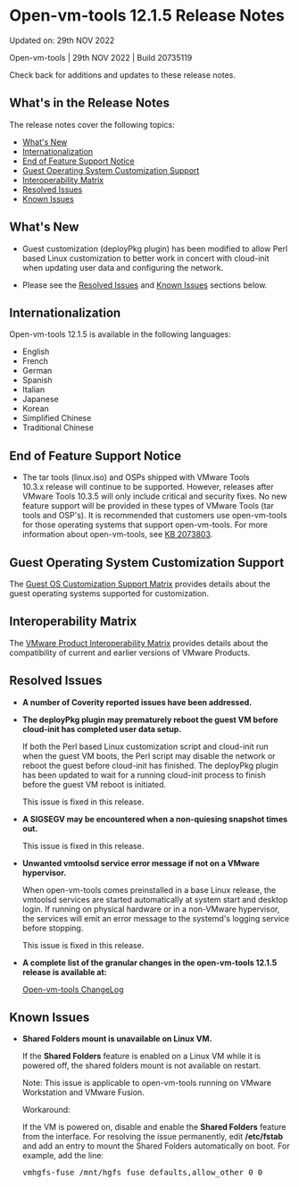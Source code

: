 #                      Open-vm-tools 12.1.5 Release Notes

Updated on: 29th NOV 2022

Open-vm-tools | 29th NOV 2022 | Build 20735119

Check back for additions and updates to these release notes.

## What's in the Release Notes

The release notes cover the following topics:

* [What's New](#whatsnew) 
* [Internationalization](#i18n) 
* [End of Feature Support Notice](#endoffeaturesupport) 
* [Guest Operating System Customization Support](#guestop) 
* [Interoperability Matrix](#interop) 
* [Resolved Issues](#resolvedissues) 
* [Known Issues](#knownissues)

## <a id="whatsnew" name="whatsnew"></a>What's New

*  Guest customization (deployPkg plugin) has been modified to allow Perl based Linux customization to better work in concert with cloud-init when updating user data and configuring the network.

*   Please see the [Resolved Issues](#resolvedissues) and [Known Issues](#knownissues) sections below.


## <a id="i18n" name="i18n"></a>Internationalization

Open-vm-tools 12.1.5 is available in the following languages:

* English
* French
* German
* Spanish
* Italian
* Japanese
* Korean
* Simplified Chinese
* Traditional Chinese

## <a id="endoffeaturesupport" name="endoffeaturesupport"></a>End of Feature Support Notice

 * The tar tools (linux.iso) and OSPs shipped with VMware Tools 10.3.x release will continue to be supported. However, releases after VMware Tools 10.3.5 will only include critical and security fixes. No new feature support will be provided in these types of VMware Tools (tar tools and OSP's). It is recommended that customers use open-vm-tools for those operating systems that support open-vm-tools. For more information about open-vm-tools, see [KB 2073803](https://kb.vmware.com/s/article/2073803).

## <a id="guestop" name="guestop"></a>Guest Operating System Customization Support
The [Guest OS Customization Support Matrix](http://partnerweb.vmware.com/programs/guestOS/guest-os-customization-matrix.pdf) provides details about the guest operating systems supported for customization.

## <a id="interop" name="interop"></a>Interoperability Matrix

The [VMware Product Interoperability Matrix](http://partnerweb.vmware.com/comp_guide2/sim/interop_matrix.php) provides details about the compatibility of current and earlier versions of VMware Products. 

## <a id="resolvedissues" name ="resolvedissues"></a> Resolved Issues

*   **A number of Coverity reported issues have been addressed.**

*   **The deployPkg plugin may prematurely reboot the guest VM before cloud-init has completed user data setup.**

    If both the Perl based Linux customization script and cloud-init run when the guest VM boots, the Perl script may disable the network or reboot the guest before cloud-init has finished.  The deployPkg plugin has been updated to wait for a running cloud-init process to finish before the guest VM reboot is initiated.

    This issue is fixed in this release.

*   **A SIGSEGV may be encountered when a non-quiesing snapshot times out.**

    This issue is fixed in this release.

*   **Unwanted vmtoolsd service error message if not on a VMware hypervisor.**

    When open-vm-tools comes preinstalled in a base Linux release, the vmtoolsd services are started automatically at system start and desktop login.  If running on physical hardware or in a non-VMware hypervisor, the services will emit an error message to the systemd's logging service before stopping.

    This issue is fixed in this release.

*   **A complete list of the granular changes in the open-vm-tools 12.1.5 release is available at:**

    [Open-vm-tools ChangeLog](https://github.com/vmware/open-vm-tools/blob/stable-12.1.5/open-vm-tools/ChangeLog)

## <a id="knownissues" name="knownissues"></a>Known Issues


*   **Shared Folders mount is unavailable on Linux VM.**

    If the **Shared Folders** feature is enabled on a Linux VM while it is powered off, the shared folders mount is not available on restart.

    Note: This issue is applicable to open-vm-tools running on VMware Workstation and VMware Fusion.

    Workaround:

    If the VM is powered on, disable and enable the **Shared Folders** feature from the interface. For resolving the issue permanently, edit **/etc/fstab** and add an entry to mount the Shared Folders automatically on boot.  For example, add the line:

    <tt>vmhgfs-fuse   /mnt/hgfs    fuse    defaults,allow_other    0    0</tt>

